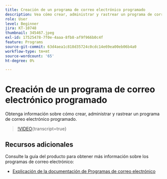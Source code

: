 ```yaml
---
title: Creación de un programa de correo electrónico programado
description: Vea cómo crear, administrar y rastrear un programa de correo electrónico programado.
role: User
level: Beginner
jira: KT-10748
thumbnail: 345467.jpeg
exl-id: 17525478-7f0e-4aaa-8fb8-af9f966b0c4f
feature: Programs
source-git-commit: 63d4aea1c818d35724c0cdc14e69ea00eb06b4a0
workflow-type: tm+mt
source-wordcount: '65'
ht-degree: 0%

---
```


# Creación de un programa de correo electrónico programado

Obtenga información sobre cómo crear, administrar y rastrear un programa de correo electrónico programado.

>[!VIDEO](https://video.tv.adobe.com/v/345467/?quality=12&learn=on){transcript=true}

## Recursos adicionales

Consulte la guía del producto para obtener más información sobre los programas de correo electrónico:

* [Explicación de la documentación de Programas de correo electrónico](https://experienceleague.adobe.com/docs/marketo/using/product-docs/email-marketing/email-programs/creating-an-email-program/understanding-email-programs.html?lang=en)
